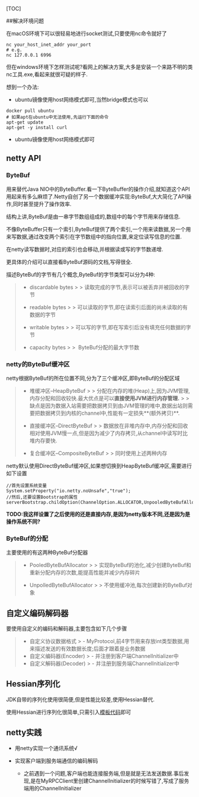 [TOC]

##解决环境问题

在macOS环境下可以很轻易地进行socket测试,只要使用nc命令就好了

```shell
nc your_host_inet_addr your_port
# e.g.
nc 127.0.0.1 6996
```

但在windows环境下怎样测试呢?看网上的解决方案,大多是安装一个来路不明的类nc工具.exe,看起来就很可疑的样子.

想到一个办法:

- ubuntu镜像使用host网络模式即可,当然bridge模式也可以

```shell
docker pull ubuntu
# 如果apt在ubuntu中无法使用,先运行下面的命令
apt-get update
apt-get -y install curl
```

- ubuntu镜像使用host网络模式即可

## netty API

### ByteBuf

用来替代Java NIO中的ByteBuffer.看一下ByteBuffer的操作介绍,就知道这个API用起来有多么麻烦了.Netty自创了另一个数据缓冲实现:ByteBuf,大大简化了API操作,同时甚至提升了操作效率.

结构上讲,ByteBuf是由一串字节数组组成的,数组中的每个字节用来存储信息.

不像ByteBuffer只有一个索引,ByteBuf提供了两个索引,一个用来读数据,另一个用来写数据,通过改变两个索引在字节数组中的指向位置,来定位读写信息的位置.

在netty读写数据时,对应的索引也会移动,并根据读或写的字节数递增.

更具体的介绍可以直接看ByteBuf源码的文档,写得很全.

描述ByteBuf的字节有几个概念,ByteBuf的字节类型可以分为4种:

> - discardable bytes
    >
    >   ​	读取完成的字节,表示可以被丢弃并被回收的字节
>
> - readable bytes
    >
    >   ​	可以读取的字节,即在读索引后面的尚未读取的有数据的字节
>
> - writable bytes
    >
    >   ​	可以写的字节,即在写索引后没有填充任何数据的字节
>
> - capacity bytes
    >
    >   ​	ByteBuf分配的最大字节数

### netty的ByteBuf缓冲区

netty根据ByteBuf的所在位置不同,分为了三个缓冲区,即ByteBuf的分配区域

> - 堆缓冲区–HeapByteBuf
    >
    >   ​	分配在内存的堆(Heap)上,因为JVM管理,内存分配和回收较快.最大优点是可以**直接使用JVM进行内存管理.**
    >
    >   ​	缺点是因为数据入站需要把数据拷贝到由JVM管理的堆中,数据出站则需要把数据拷贝到内核的channel中,性能有一定损失**(额外拷贝)**.
>
> - 直接缓冲区–DirectByteBuf
    >
    >   ​	数据放在非堆内存中,内存分配和回收相对使用JVM慢一点,但是因为减少了内存拷贝,从channel中读写时比堆内存要快.
>
> - 复合缓冲区–CompositeByteBuf
    >
    >   ​	同时使用上述两种内存

netty默认使用DirectByteBuf缓冲区,如果想切换到HeapByteBuf缓冲区,需要进行如下设置

```
//首先设置系统变量
System.setProperty("io.netty.noUnsafe","true");
//然后,还要设置Bootstrap的属性
serverBootstrap.childOption(ChannelOption.ALLOCATOR,UnpooledByteBufAllocator.DEFAULT);
```

**TODO:我这样设置了之后使用的还是直接内存,是因为netty版本不同,还是因为是操作系统不同?**



### ByteBuf的分配

主要使用的有这两种ByteBuf分配器

> - PooledByteBufAllocator
    >
    >   ​	实现ByteBuf的池化,减少创建ByteBuf和重新分配内存的次数,能提高性能并减少内存碎片
>
> - UnpolledByteBufAllocator
    >
    >   ​	不使用缓冲池,每次创建新的ByteBuf对象



## 自定义编码解码器

要使用自定义的编码和解码器,主要包含如下几个步骤

> - 自定义协议数据格式
    >   - MyProtocol,前4字节用来存放int类型数据,用来描述发送的有效数据长度;后面才跟着是业务数据
> - 自定义编码器(Encoder)
    >   - 并注册到客户端ChannelInitializer中
> - 自定义解码器(Decoder)
    >   - 并注册到服务端ChannelInitializer中

## Hessian序列化

JDK自带的序列化使用很简便,但是性能比较差,使用Hessian替代.

使用Hessian进行序列化很简单,只需引入[模板代码](https://gist.github.com/LukeHatton/7c4cfa65c0aef27bc2921957acbc52c5)即可


## netty实践

- 用netty实现一个通讯系统√

- 实现客户端到服务端通信的编码解码

    - 之前遇到一个问题,客户端也能连接服务端,但是就是无法发送数据.事后发现,是在MyRPCClient里创建ChannelInitializer的时候写错了,写成了服务端用的ChannelInitializer
